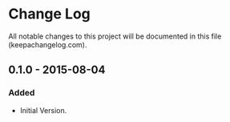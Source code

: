 # Change Log
All notable changes to this project will be documented in this file (keepachangelog.com).

## 0.1.0 - 2015-08-04
### Added
- Initial Version.
